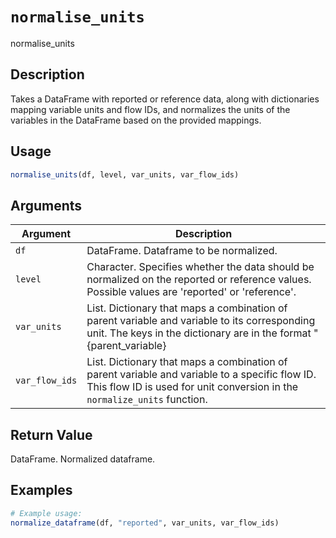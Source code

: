 # `normalise_units`

normalise_units

## Description

Takes a DataFrame with reported or reference data, along with
dictionaries mapping variable units and flow IDs, and normalizes the units of the variables in the
DataFrame based on the provided mappings.


## Usage

```r
normalise_units(df, level, var_units, var_flow_ids)
```

## Arguments

Argument      |Description
------------- |----------------
`df` | DataFrame. Dataframe to be normalized.
`level` | Character. Specifies whether the data should be normalized on the reported or reference values. Possible values are 'reported' or 'reference'.
`var_units` | List. Dictionary that maps a combination of parent variable and variable to its corresponding unit. The keys in the dictionary are in the format "{parent_variable}|{variable}", and the values are the units associated with that variable.
`var_flow_ids` | List. Dictionary that maps a combination of parent variable and variable to a specific flow ID. This flow ID is used for unit conversion in the `normalize_units` function.

## Return Value

DataFrame. Normalized dataframe.


## Examples

```r
# Example usage:
normalize_dataframe(df, "reported", var_units, var_flow_ids)
```

